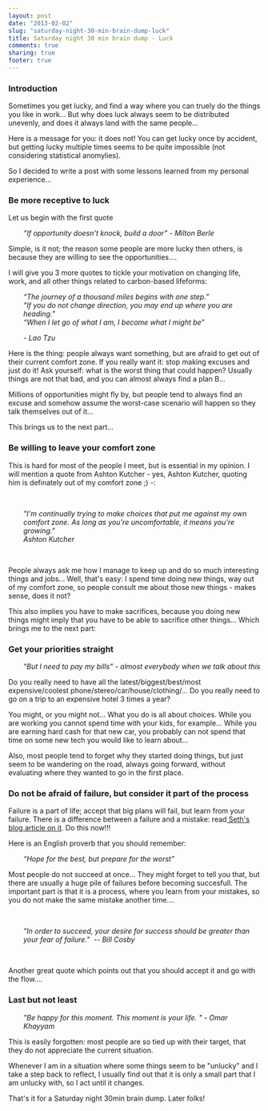 ```yaml
---
layout: post
date: "2013-02-02"
slug: "saturday-night-30-min-brain-dump-luck"
title: Saturday night 30 min brain dump - Luck
comments: true
sharing: true
footer: true
---
```


<h3>Introduction</h3>
<p>Sometimes you get lucky, and find a way where you can truely do the things you like in work... But why does luck always seem to be distributed unevenly, and does it always land with the same people...</p>
<p>Here is a message for you: it does not! You can get lucky once by accident, but getting lucky multiple times seems to be quite impossible (not considering statistical anomylies).</p>
<p>So I decided to write a post with some lessons learned from my personal experience...</p>
<h3>Be more receptive to luck</h3>
<p>Let us begin with the first quote</p>
<p style="padding-left: 30px;"><em>&ldquo;If opportunity doesn't knock, build a door&rdquo; - Milton Berle</em></p>
<p>Simple, is it not; the reason some people are more lucky then others, is because they are willing to see the opportunities....</p>
<p>I will give you 3 more quotes to tickle your motivation on changing life, work, and all other things related to carbon-based lifeforms:</p>
<p style="padding-left: 30px;"><em>&ldquo;The journey of a thousand miles begins with one step.&rdquo;<br />"If you do not change direction, you may end up where you are heading."<br />&ldquo;When I let go of what I am, I become what I might be&rdquo;</em></p>
<p style="padding-left: 30px;"><em> - Lao Tzu</em></p>
<p>Here is the thing: people always want something, but are afraid to get out of their current comfort zone. If you really want it: stop making excuses and just do it! Ask yourself: what is the worst thing that could happen? Usually things are not that bad, and you can almost always find a plan B...</p>
<p>Millions of opportunities might fly by, but people tend to always find an excuse and somehow assume the worst-case scenario will happen so they talk themselves out of it...</p>
<p>This brings us to the next part... </p>
<h3>Be willing to leave your comfort zone</h3>
<p>This is hard for most of the people I meet, but is essential in my opinion. I will mention a quote from Ashton Kutcher - yes, Ashton Kutcher, quoting him is definately out of my comfort zone ;) -:</p>
<p>&nbsp;</p>
<p style="padding-left: 30px;"><em>"I'm continually trying to make choices that put me against my own comfort zone. As long as you're uncomfortable, it means you're growing." <br />Ashton Kutcher&nbsp;</em></p>
<p>&nbsp;</p>
<p>People always ask me how I manage to keep up and do so much interesting things and jobs... Well, that's easy: I spend time doing new things, way out of my comfort zone, so people consult me about those new things - makes sense, does it not?</p>
<p>This also implies you have to make sacrifices, because you doing new things might imply that you have to be able to sacrifice other things... Which brings me to the next part:</p>
<h3>Get your priorities straight</h3>
<p style="padding-left: 30px;"><em>"But I need to pay my bills" - almost everybody when we talk about this</em></p>
<p>Do you really need to have all the latest/biggest/best/most expensive/coolest phone/stereo/car/house/clothing/... Do you really need to go on a trip to an expensive hotel 3 times a year?</p>
<p>You might, or you might not... What you do is all about choices. While you are working you cannot spend time with your kids, for example... While you are earning hard cash for that new car, you probably can not spend that time on some new tech you would like to learn about...</p>
<p>Also, most people tend to forget why they started doing things, but just seem to be wandering on the road, always going forward, without evaluating where they wanted to go in the first place.</p>
<h3>Do not be afraid of failure, but consider it part of the process</h3>
<p>Failure is a part of life; accept that big plans will fail, but learn from your failure. There is a difference between a failure and a mistake: read<a href="http://sethgodin.typepad.com/seths_blog/2011/12/the-difference-between-a-failure-and-a-mistake.html" target="_blank"> Seth's blog article on it</a>. Do this now!!!</p>
<p>Here is an English proverb that you should remember:</p>
<p style="padding-left: 30px;"><em>&ldquo;Hope for the best, but prepare for the worst&rdquo;</em></p>
<p>Most people do not succeed at once... They might forget to tell you that, but there are usually a huge pile of failures before becoming succesfull. The important part is that it is a process, where you learn from your mistakes, so you do not make the same mistake another time....</p>
<p>&nbsp;</p>
<p style="padding-left: 30px;"><em>"In order to succeed, your desire for success should be greater than your fear of failure." &nbsp;--&nbsp;</em><em>Bill Cosby&nbsp;</em></p>
<p>&nbsp;</p>
<p>Another great quote which points out that you should accept it and go with the flow....</p>
<h3>Last but not least</h3>
<p style="padding-left: 30px;"><em>"Be happy for this moment. This moment is your life.&nbsp;" - Omar Khayyam</em></p>
<p>This is easily forgotten: most people are so tied up with their target, that they do not appreciate the current situation.</p>
<p>Whenever I am in a situation where some things seem to be "unlucky" and I take a step back to reflect, I usually find out that it is only a small part that I am unlucky with, so I act until it changes.</p>
<p>That's it for a Saturday night 30min brain dump. Later folks!</p>
